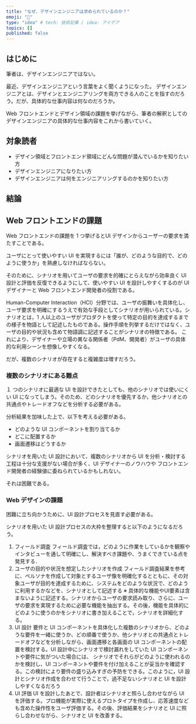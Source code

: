 ```yaml
---
title: "なぜ、デザインエンジニアは求められているのか？"
emoji: "📝"
type: "idea" # tech: 技術記事 / idea: アイデア
topics: []
published: false
---
```

## はじめに
筆者は、デザインエンジニアではない。

最近、デザインエンジニアという言葉をよく聞くようになった。
デザインエンジニアとは、デザインとエンジニアリングを両方できる人のことを指すのだろう。だが、具体的な仕事内容は何なのだろうか。

Web フロントエンドとデザイン領域の課題を挙げながら、筆者の解釈としてのデザインエンジニアの具体的な仕事内容をこれから書いていく。

## 対象読者
- デザイン領域とフロントエンド領域にどんな問題が潜んでいるかを知りたい方
- デザインエンジニアになりたい方
- デザインエンジニアは何をエンジニアリングするのかを知りたい方

## 結論


## Web フロントエンドの課題 
Web フロントエンドの課題を 1 つ挙げるとUI デザインからユーザーの要求を満たすことである。 

ユーザにとって使いやすい UI を実現するには「誰が、どのような目的で、どのように使うか」を熟慮しなければならない。

そのために、シナリオを用いてユーザの要求を的確にとらえながら効率良く UI 設計と評価を反復できるようにして、使いやすい UI を設計しやすくするのが UI デザイナーと Web フロントエンド開発者の役割である。

Human-Computer Interaction（HCI）分野では、ユーザの振舞いを具体化し、ユーザ要求を明確にするうえで有効な手段としてシナリオが用いられている。シナリオとは，1 人以上のユーザがプロダクトを使って特定の目的を達成するまでの様子を物語として記述したものである。操作手順を列挙するだけではなく、ユーザの目的や状況も含めて物語調に記述することがシナリオの特徴である。
これにより、デザイナーや立場の異なる関係者（PdM、開発者）がユーザの具体的な利用シーンを想像しやすくなる。

だが、複数のシナリオが存在すると複雑度は増すだろう。

### 複数のシナリオにある難点
１ つのシナリオに最適な UI を設計できたとしても、他のシナリオでは使いにくい UI になってしまう。そのため、どのシナリオを優先するか，他シナリオとの共通点やトレードオフなどを分析する必要がある。

分析結果を加味した上で、以下を考える必要がある。
- どのような UI コンポーネントを割り当てるか
- どこに配置するか
- 画面遷移はどうするか

シナリオを用いた UI 設計において、複数のシナリオから UI を分析・検討する工程は十分な支援がない場合が多く、UI デザイナーのノウハウや フロントエンド開発者の経験値に委ねられているかもしれない。

それは困難である。

### Web デザインの課題
困難に立ち向かうために、UI 設計プロセスを見直す必要がある。

シナリオを用いた UI 設計プロセスの大枠を整理すると以下のようになるだろう。

1. フィールド調査
フィールド調査では，どのように作業をしているかを観察やインタビューを通して明確にし、解決すべき課題や、うまくできている点を発見する．
2.  ユーザの目的や状況を想定したシナリオを作成
フィールド調査結果を参考に、ペルソナを作成して対象とするユーザ像を明確化するとともに、その対象ユーザが目的を達成するために、システムをどのような状況で、どのように利用するかなどを、シナリオとして記述する
※ 具体的な機能やUI要素は含まないように記述する。シナリオからユーザの要求読み取り、さらに、ユーザの要求を実現するために必要な機能を抽出する。その後，機能を具体的にどのように使うのかをシナリオに書き加えることで，シナリオを詳細化する。
3. UI 設計
要件と UI コンポーネントを具体化した複数のシナリオから、どのような要件を一緒に使うか、どの順番で使うか、他シナリオとの共通点とトレードオフなどを分析しながら、画面遷移と各画面の UI コンポーネントの配置を検討する。UI 設計中にシナリオで検討漏れをしていた UI コンポーネントや要件に気がついた場合には、 シナリオでそれらがどのように使われるのかを検討し、UI コンポーネントや要件を付け加えることが妥当かを確認する。この検討により要件の盛り込みすぎの予防をできる。このように，UI 設計とシナリオ作成を合わせて行うことで，過不足ないシナリオと UI を設計しやすくなるだろう
4. UI 評価
UI を設計したあとで、設計者はシナリオと照らし合わせながら UI を評価する。プロ機能が実際に使えるプロトタイプを作成し、応答速度など も含めた操作性をユーザ評価する。その後、評価結果をシナリオと UI に照らし合わせながら、シナリオと UI を改善する。
